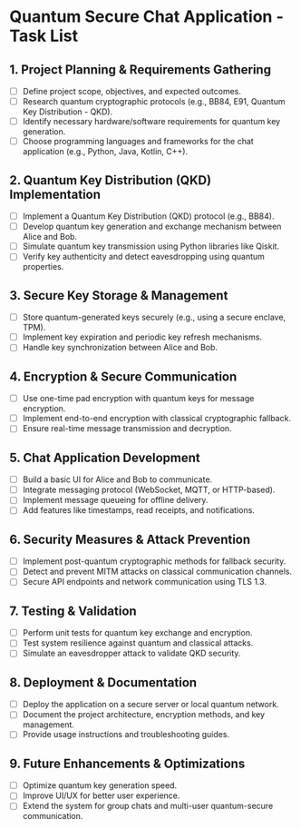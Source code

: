 # Quantum Secure Chat Application - Task List  

## 1. Project Planning & Requirements Gathering  
- [ ] Define project scope, objectives, and expected outcomes.  
- [ ] Research quantum cryptographic protocols (e.g., BB84, E91, Quantum Key Distribution - QKD).  
- [ ] Identify necessary hardware/software requirements for quantum key generation.  
- [ ] Choose programming languages and frameworks for the chat application (e.g., Python, Java, Kotlin, C++).  

## 2. Quantum Key Distribution (QKD) Implementation  
- [ ] Implement a Quantum Key Distribution (QKD) protocol (e.g., BB84).  
- [ ] Develop quantum key generation and exchange mechanism between Alice and Bob.  
- [ ] Simulate quantum key transmission using Python libraries like Qiskit.  
- [ ] Verify key authenticity and detect eavesdropping using quantum properties.  

## 3. Secure Key Storage & Management  
- [ ] Store quantum-generated keys securely (e.g., using a secure enclave, TPM).  
- [ ] Implement key expiration and periodic key refresh mechanisms.  
- [ ] Handle key synchronization between Alice and Bob.  

## 4. Encryption & Secure Communication  
- [ ] Use one-time pad encryption with quantum keys for message encryption.  
- [ ] Implement end-to-end encryption with classical cryptographic fallback.  
- [ ] Ensure real-time message transmission and decryption.  

## 5. Chat Application Development  
- [ ] Build a basic UI for Alice and Bob to communicate.  
- [ ] Integrate messaging protocol (WebSocket, MQTT, or HTTP-based).  
- [ ] Implement message queueing for offline delivery.  
- [ ] Add features like timestamps, read receipts, and notifications.  

## 6. Security Measures & Attack Prevention  
- [ ] Implement post-quantum cryptographic methods for fallback security.  
- [ ] Detect and prevent MITM attacks on classical communication channels.  
- [ ] Secure API endpoints and network communication using TLS 1.3.  

## 7. Testing & Validation  
- [ ] Perform unit tests for quantum key exchange and encryption.  
- [ ] Test system resilience against quantum and classical attacks.  
- [ ] Simulate an eavesdropper attack to validate QKD security.  

## 8. Deployment & Documentation  
- [ ] Deploy the application on a secure server or local quantum network.  
- [ ] Document the project architecture, encryption methods, and key management.  
- [ ] Provide usage instructions and troubleshooting guides.  

## 9. Future Enhancements & Optimizations  
- [ ] Optimize quantum key generation speed.  
- [ ] Improve UI/UX for better user experience.  
- [ ] Extend the system for group chats and multi-user quantum-secure communication.  
